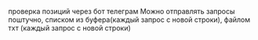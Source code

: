 проверка позиций через бот телеграм
Можно отправлять запросы поштучно, списком из буфера(каждый запрос с новой строки), файлом тхт (каждый запрос с новой строки)
